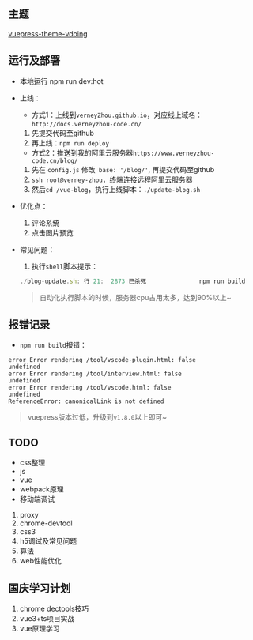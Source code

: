


## 主题

[ vuepress-theme-vdoing](https://doc.xugaoyi.com/)



## 运行及部署

- 本地运行
npm run dev:hot

- 上线：
    - 方式1：上线到`verneyZhou.github.io`，对应线上域名：`http://docs.verneyzhou-code.cn/`
    1. 先提交代码至github
    2. 再上线：`npm run deploy`

    - 方式2：推送到我的阿里云服务器`https://www.verneyzhou-code.cn/blog/`
    1. 先在 `config.js` 修改` base: '/blog/'`, 再提交代码至github
    2. `ssh root@verney-zhou`，终端连接远程阿里云服务器
    3. 然后`cd /vue-blog`，执行上线脚本：`./update-blog.sh`




- 优化点：
    1. 评论系统
    2. 点击图片预览


- 常见问题：
    1. 执行`shell`脚本提示：
    ``` js
    ./blog-update.sh: 行 21:  2873 已杀死               npm run build
    ```
    > 自动化执行脚本的时候，服务器cpu占用太多，达到90%以上~



## 报错记录

- `npm run build`报错：
```
error Error rendering /tool/vscode-plugin.html: false
undefined
error Error rendering /tool/interview.html: false
undefined
error Error rendering /tool/vscode.html: false
undefined
ReferenceError: canonicalLink is not defined
```
> vuepress版本过低，升级到`v1.8.0`以上即可~



## TODO

- css整理
- js
- vue
- webpack原理
- 移动端调试

1. proxy
2. chrome-devtool
3. css3
4. h5调试及常见问题
5. 算法
6. web性能优化

## 国庆学习计划
1. chrome dectools技巧
2. vue3+ts项目实战
3. vue原理学习
